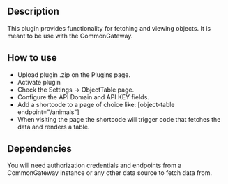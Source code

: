 Description
----
This plugin provides functionality for fetching and viewing objects. It is meant to be use with the CommonGateway.

## How to use

- Upload plugin .zip on the Plugins page. 
- Activate plugin
- Check the Settings -> ObjectTable page.
- Configure the API Domain and API KEY fields.
- Add a shortcode to a page of choice like: [object-table endpoint="/animals"]
- When visiting the page the shortcode will trigger code that fetches the data and renders a table. 

## Dependencies

You will need authorization credentials and endpoints from a CommonGateway instance or any other data source to fetch data from.
